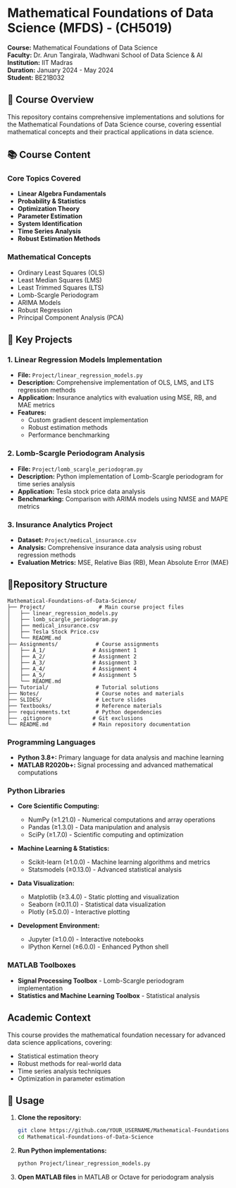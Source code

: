 # Mathematical Foundations of Data Science (MFDS) - (CH5019)

**Course:** Mathematical Foundations of Data Science  
**Faculty:** Dr. Arun Tangirala, Wadhwani School of Data Science & AI  
**Institution:** IIT Madras  
**Duration:** January 2024 - May 2024  
**Student:** BE21B032

## 🎯 Course Overview

This repository contains comprehensive implementations and solutions for the Mathematical Foundations of Data Science course, covering essential mathematical concepts and their practical applications in data science.

## 📚 Course Content

### Core Topics Covered
- **Linear Algebra Fundamentals**
- **Probability & Statistics**
- **Optimization Theory**
- **Parameter Estimation**
- **System Identification**
- **Time Series Analysis**
- **Robust Estimation Methods**

### Mathematical Concepts
- Ordinary Least Squares (OLS)
- Least Median Squares (LMS)
- Least Trimmed Squares (LTS)
- Lomb-Scargle Periodogram
- ARIMA Models
- Robust Regression
- Principal Component Analysis (PCA)

## 🚀 Key Projects

### 1. Linear Regression Models Implementation
- **File:** `Project/linear_regression_models.py`
- **Description:** Comprehensive implementation of OLS, LMS, and LTS regression methods
- **Application:** Insurance analytics with evaluation using MSE, RB, and MAE metrics
- **Features:**
  - Custom gradient descent implementation
  - Robust estimation methods
  - Performance benchmarking

### 2. Lomb-Scargle Periodogram Analysis
- **File:** `Project/lomb_scargle_periodogram.py`
- **Description:** Python implementation of Lomb-Scargle periodogram for time series analysis
- **Application:** Tesla stock price data analysis
- **Benchmarking:** Comparison with ARIMA models using NMSE and MAPE metrics

### 3. Insurance Analytics Project
- **Dataset:** `Project/medical_insurance.csv`
- **Analysis:** Comprehensive insurance data analysis using robust regression methods
- **Evaluation Metrics:** MSE, Relative Bias (RB), Mean Absolute Error (MAE)

## 📁Repository Structure

```
Mathematical-Foundations-of-Data-Science/
├── Project/                 # Main course project files
│   ├── linear_regression_models.py
│   ├── lomb_scargle_periodogram.py
│   ├── medical_insurance.csv
│   ├── Tesla Stock Price.csv
│   └── README.md
├── Assignments/            # Course assignments
│   ├── A_1/               # Assignment 1
│   ├── A_2/               # Assignment 2
│   ├── A_3/               # Assignment 3
│   ├── A_4/               # Assignment 4
│   ├── A_5/               # Assignment 5
│   └── README.md
├── Tutorial/               # Tutorial solutions
├── Notes/                  # Course notes and materials
├── SLIDES/                 # Lecture slides
├── Textbooks/              # Reference materials
├── requirements.txt        # Python dependencies
├── .gitignore             # Git exclusions
└── README.md              # Main repository documentation
```

### Programming Languages
- **Python 3.8+:** Primary language for data analysis and machine learning
- **MATLAB R2020b+:** Signal processing and advanced mathematical computations

### Python Libraries
- **Core Scientific Computing:**
  - NumPy (≥1.21.0) - Numerical computations and array operations
  - Pandas (≥1.3.0) - Data manipulation and analysis
  - SciPy (≥1.7.0) - Scientific computing and optimization

- **Machine Learning & Statistics:**
  - Scikit-learn (≥1.0.0) - Machine learning algorithms and metrics
  - Statsmodels (≥0.13.0) - Advanced statistical analysis

- **Data Visualization:**
  - Matplotlib (≥3.4.0) - Static plotting and visualization
  - Seaborn (≥0.11.0) - Statistical data visualization
  - Plotly (≥5.0.0) - Interactive plotting

- **Development Environment:**
  - Jupyter (≥1.0.0) - Interactive notebooks
  - IPython Kernel (≥6.0.0) - Enhanced Python shell


### MATLAB Toolboxes
- **Signal Processing Toolbox** - Lomb-Scargle periodogram implementation
- **Statistics and Machine Learning Toolbox** - Statistical analysis

## Academic Context

This course provides the mathematical foundation necessary for advanced data science applications, covering:
- Statistical estimation theory
- Robust methods for real-world data
- Time series analysis techniques
- Optimization in parameter estimation

## 📝 Usage

1. **Clone the repository:**
   ```bash
   git clone https://github.com/YOUR_USERNAME/Mathematical-Foundations-of-Data-Science.git
   cd Mathematical-Foundations-of-Data-Science
   ```

2. **Run Python implementations:**
   ```bash
   python Project/linear_regression_models.py
   ```

3. **Open MATLAB files** in MATLAB or Octave for periodogram analysis



